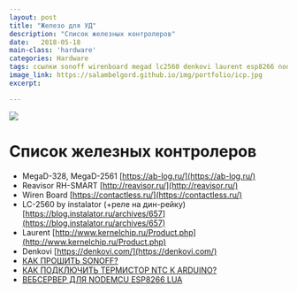 ```yaml
---
layout: post
title: "Железо для УД"
description: "Список железных контролеров"
date:   2018-05-18
main-class: 'hardware'
categories: Hardware
tags: ссылки sonoff wirenboard megad lc2560 denkovi laurent esp8266 nodemcu
image_link: https://salambelgord.github.io/img/portfolio/icp.jpg
excerpt:

---
```


![](https://salambelgord.github.io/img/portfolio/icp.jpg )

# Список железных контролеров

* MegaD-328, MegaD-2561 [https://ab-log.ru/](https://ab-log.ru/)
* Reavisor RH-SMART [http://reavisor.ru/](http://reavisor.ru/)
* Wiren Board [https://contactless.ru/](https://contactless.ru/)
* LC-2560 by instalator (+реле на дин-рейку) [https://blog.instalator.ru/archives/657](https://blog.instalator.ru/archives/657)
* Laurent [http://www.kernelchip.ru/Product.php](http://www.kernelchip.ru/Product.php)
* Denkovi [https://denkovi.com/](https://denkovi.com/)
* [КАК ПРОШИТЬ SONOFF?](http://4pda.ru/forum/index.php?showtopic=872563&st=0#Spoil-67341935-2)
* [КАК ПОДКЛЮЧИТЬ ТЕРМИСТОР NTC К ARDUINO?](http://radioprog.ru/post/185)
* [ВЕБСЕРВЕР ДЛЯ NODEMCU ESP8266 LUA](https://github.com/bondrogeen/DoT)
